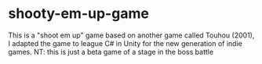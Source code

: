 # shooty-em-up-game
This is a "shoot em up" game based on another game called Touhou (2001), I adapted the game to league C# in Unity for the new generation of indie games.  NT: this is just a beta game of a stage in the boss battle
